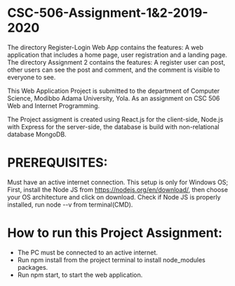 # CSC-506-Assignment-1&2-2019-2020

The directory Register-Login Web App contains the features: A web application that includes a home page, user registration and a landing page.
The directory Assignment 2 contains the features: A register user can post, other users can see the post and comment, and the comment is visible to everyone to see.

This Web Application Project is submitted to the department of Computer Science, Modibbo Adama University, Yola. 
As an assignment on CSC 506 Web and Internet Programming.

The Project assigment is created using React.js for the client-side, Node.js with Express for the server-side, the database is build with non-relational database MongoDB.

# PREREQUISITES:
Must have an active internet connection.
This setup is only for Windows OS;
First, install the Node JS from https://nodejs.org/en/download/, then choose your OS architecture and click on download.
Check if Node JS is properly installed, run node --v from terminal(CMD).

# How to run this Project Assignment:
- The PC must be connected to an active internet.
- Run npm install from the project terminal to install node_modules packages.
- Run npm start, to start the web application.
